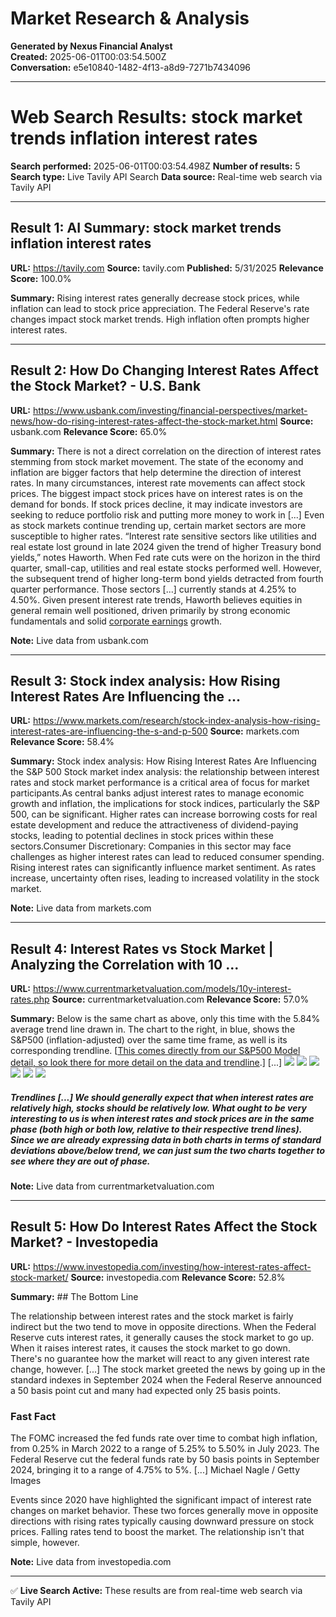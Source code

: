 # Market Research & Analysis

**Generated by Nexus Financial Analyst**  
**Created:** 2025-06-01T00:03:54.500Z  
**Conversation:** e5e10840-1482-4f13-a8d9-7271b7434096

---

# Web Search Results: stock market trends inflation interest rates

**Search performed:** 2025-06-01T00:03:54.498Z
**Number of results:** 5
**Search type:** Live Tavily API Search
**Data source:** Real-time web search via Tavily API

---

## Result 1: AI Summary: stock market trends inflation interest rates

**URL:** https://tavily.com
**Source:** tavily.com
**Published:** 5/31/2025
**Relevance Score:** 100.0%

**Summary:** Rising interest rates generally decrease stock prices, while inflation can lead to stock price appreciation. The Federal Reserve's rate changes impact stock market trends. High inflation often prompts higher interest rates.


---

## Result 2: How Do Changing Interest Rates Affect the Stock Market? - U.S. Bank

**URL:** https://www.usbank.com/investing/financial-perspectives/market-news/how-do-rising-interest-rates-affect-the-stock-market.html
**Source:** usbank.com
**Relevance Score:** 65.0%

**Summary:** There is not a direct correlation on the direction of interest rates stemming from stock market movement. The state of the economy and inflation are bigger factors that help determine the direction of interest rates. In many circumstances, interest rate movements can affect stock prices. The biggest impact stock prices have on interest rates is on the demand for bonds. If stock prices decline, it may indicate investors are seeking to reduce portfolio risk and putting more money to work in [...] Even as stock markets continue trending up, certain market sectors are more susceptible to higher rates. “Interest rate sensitive sectors like utilities and real estate lost ground in late 2024 given the trend of higher Treasury bond yields,” notes Haworth. When Fed rate cuts were on the horizon in the third quarter, small-cap, utilities and real estate stocks performed well. However, the subsequent trend of higher long-term bond yields detracted from fourth quarter performance. Those sectors [...] currently stands at 4.25% to 4.50%. Given present interest rate trends, Haworth believes equities in general remain well positioned, driven primarily by strong economic fundamentals and solid [corporate earnings](https://www.usbank.com/investing/financial-perspectives/market-news/focus-on-corporate-earnings.html) growth.

**Note:** Live data from usbank.com

---

## Result 3: Stock index analysis: How Rising Interest Rates Are Influencing the ...

**URL:** https://www.markets.com/research/stock-index-analysis-how-rising-interest-rates-are-influencing-the-s-and-p-500
**Source:** markets.com
**Relevance Score:** 58.4%

**Summary:** Stock index analysis: How Rising Interest Rates Are Influencing the S&P 500 Stock market index analysis: the relationship between interest rates and stock market performance is a critical area of focus for market participants.As central banks adjust interest rates to manage economic growth and inflation, the implications for stock indices, particularly the S&P 500, can be significant. Higher rates can increase borrowing costs for real estate development and reduce the attractiveness of dividend-paying stocks, leading to potential declines in stock prices within these sectors.Consumer Discretionary: Companies in this sector may face challenges as higher interest rates can lead to reduced consumer spending. Rising interest rates can significantly influence market sentiment. As rates increase, uncertainty often rises, leading to increased volatility in the stock market.

**Note:** Live data from markets.com

---

## Result 4: Interest Rates vs Stock Market | Analyzing the Correlation with 10 ...

**URL:** https://www.currentmarketvaluation.com/models/10y-interest-rates.php
**Source:** currentmarketvaluation.com
**Relevance Score:** 57.0%

**Summary:** Below is the same chart as above, only this time with the 5.84% average trend line drawn in. The chart to the right, in blue, shows the S&P500 (inflation-adjusted) over the same time frame, as well is its corresponding trendline. [[This comes directly from our S&P500 Model detail, so look there for more detail on the data and trendline](https://www.currentmarketvaluation.com/models/s&p500-mean-reversion.php "CMV - S&P500 Mean Reversion Model").] [...] ![](https://cmv.imgix.net/assets/icon-calendar.png?w=150&dpr=2&fm=webp&q=50)
![](https://cmv.imgix.net/assets/icon-gauge.png?w=150&dpr=2&fm=webp&q=50)
![](https://cmv.imgix.net/assets/icon-dashboard.png?w=150&dpr=2&fm=webp&q=50)
![](https://cmv.imgix.net/assets/icon-correlation.png?w=150&dpr=2&fm=webp&q=50)
![](https://cmv.imgix.net/assets/icon-download.png?w=150&dpr=2&fm=webp&q=50)
![](https://cmv.imgix.net/assets/icon-free-trial.png?w=150&dpr=2&fm=webp&q=50)

##### Trendlines [...] We should generally expect that when interest rates are relatively high, stocks should be relatively low. What ought to be very interesting to us is when interest rates and stock prices are in the same phase (both high or both low, relative to their respective trend lines). Since we are already expressing data in both charts in terms of standard deviations above/below trend, we can just sum the two charts together to see where they are out of phase.

**Note:** Live data from currentmarketvaluation.com

---

## Result 5: How Do Interest Rates Affect the Stock Market? - Investopedia

**URL:** https://www.investopedia.com/investing/how-interest-rates-affect-stock-market/
**Source:** investopedia.com
**Relevance Score:** 52.8%

**Summary:** ## The Bottom Line

The relationship between interest rates and the stock market is fairly indirect but the two tend to move in opposite directions. When the Federal Reserve cuts interest rates, it generally causes the stock market to go up. When it raises interest rates, it causes the stock market to go down. There's no guarantee how the market will react to any given interest rate change, however. [...] The stock market greeted the news by going up in the standard indexes in September 2024 when the Federal Reserve announced a 50 basis point cut and many had expected only 25 basis points.

### Fast Fact

The FOMC increased the fed funds rate over time to combat high inflation, from 0.25% in March 2022 to a range of 5.25% to 5.50% in July 2023. The Federal Reserve cut the federal funds rate by 50 basis points in September 2024, bringing it to a range of 4.75% to 5%. [...] Michael Nagle / Getty Images

Events since 2020 have highlighted the significant impact of interest rate changes on market behavior. These two forces generally move in opposite directions with rising rates typically causing downward pressure on stock prices. Falling rates tend to boost the market. The relationship isn't that simple, however.

**Note:** Live data from investopedia.com

---


✅ **Live Search Active:** These results are from real-time web search via Tavily API

